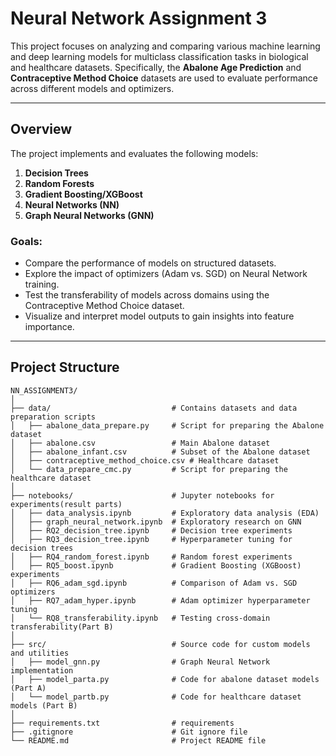 # Neural Network Assignment 3

This project focuses on analyzing and comparing various machine learning and deep learning models for multiclass classification tasks in biological and healthcare datasets. Specifically, the **Abalone Age Prediction** and **Contraceptive Method Choice** datasets are used to evaluate performance across different models and optimizers.

---

## Overview

The project implements and evaluates the following models:
1. **Decision Trees**
2. **Random Forests**
3. **Gradient Boosting/XGBoost**
4. **Neural Networks (NN)**
5. **Graph Neural Networks (GNN)**

### Goals:
- Compare the performance of models on structured datasets.
- Explore the impact of optimizers (Adam vs. SGD) on Neural Network training.
- Test the transferability of models across domains using the Contraceptive Method Choice dataset.
- Visualize and interpret model outputs to gain insights into feature importance.

---

## Project Structure

```plaintext
NN_ASSIGNMENT3/
│
├── data/                           # Contains datasets and data preparation scripts
│   ├── abalone_data_prepare.py     # Script for preparing the Abalone dataset
│   ├── abalone.csv                 # Main Abalone dataset
│   ├── abalone_infant.csv          # Subset of the Abalone dataset
│   ├── contraceptive_method_choice.csv # Healthcare dataset
│   └── data_prepare_cmc.py         # Script for preparing the healthcare dataset
│
├── notebooks/                      # Jupyter notebooks for experiments(result parts)
│   ├── data_analysis.ipynb         # Exploratory data analysis (EDA)
│   ├── graph_neural_network.ipynb  # Exploratory research on GNN
│   ├── RQ2_decision_tree.ipynb     # Decision tree experiments
│   ├── RQ3_decision_tree.ipynb     # Hyperparameter tuning for decision trees
│   ├── RQ4_random_forest.ipynb     # Random forest experiments
│   ├── RQ5_boost.ipynb             # Gradient Boosting (XGBoost) experiments
│   ├── RQ6_adam_sgd.ipynb          # Comparison of Adam vs. SGD optimizers
│   ├── RQ7_adam_hyper.ipynb        # Adam optimizer hyperparameter tuning
│   └── RQ8_transferability.ipynb   # Testing cross-domain transferability(Part B)
│
├── src/                            # Source code for custom models and utilities
│   ├── model_gnn.py                # Graph Neural Network implementation
│   ├── model_parta.py              # Code for abalone dataset models (Part A)
│   └── model_partb.py              # Code for healthcare dataset models (Part B)
│
├── requirements.txt                # requirements
├── .gitignore                      # Git ignore file
└── README.md                       # Project README file
